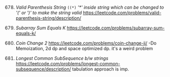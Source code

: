 678. *Valid Parenthesis String*
`((*)`
_'*' inside string which can be changed to '(' or ')' to make the string valid_
https://leetcode.com/problems/valid-parenthesis-string/description/


560. *Subarray Sum Equals K*
https://leetcode.com/problems/subarray-sum-equals-k/


518. *Coin Change 2*
https://leetcode.com/problems/coin-change-ii/ 
-Do Memoization, 2d dp and space optimized dp. it's a weird problem

1143. *Longest Common SubSequence b/w strings*
https://leetcode.com/problems/longest-common-subsequence/description/
tabulation approach is imp.